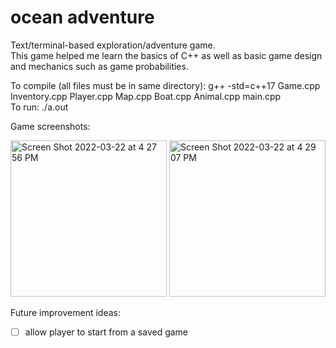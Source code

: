 # ocean adventure

Text/terminal-based exploration/adventure game.  
This game helped me learn the basics of C++ as well as basic game design and mechanics such as game probabilities.

To compile (all files must be in same directory): g++ -std=c++17 Game.cpp Inventory.cpp Player.cpp Map.cpp Boat.cpp Animal.cpp main.cpp  
To run: ./a.out

Game screenshots:  

<img width="250" alt="Screen Shot 2022-03-22 at 4 27 56 PM" src="https://user-images.githubusercontent.com/48075045/159587003-782bfadb-a5ca-42bd-a4bd-f566e9ef387d.png"> 
<img width="250" alt="Screen Shot 2022-03-22 at 4 29 07 PM" src="https://user-images.githubusercontent.com/48075045/159587020-80008611-f6d6-4abe-a2c7-ca1eb2cb6735.png">


Future improvement ideas:
- [ ] allow player to start from a saved game
